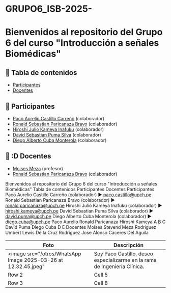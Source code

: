# GRUPO6_ISB-2025-

# Bienvenidos al repositorio del Grupo 6 del curso "Introducción a señales Biomédicas"

## 📑 Tabla de contenidos
- [Participantes](#participantes)
- [Docentes](#docentes)

## 👥 Participantes


- [Paco Aurelio Castillo Carreño](paco.castillo@upch.pe) (colaborador)
- [Ronald Sebastian Paricanaza Bravo](ronald.paricanaza@upch.pe) (colaborador)
- [Hiroshi Julio Kameya Inafuku](mailto:hiroshi.kameya@upch.pe) (colaborador)
- [David Sebastian Puma Silva](mailto:david.puma@upch.pe) (colaborador)
- [Diego Alberto Cuba Monterola](mailto:diego.cuba@upch.pe) (colaborador)



## 👥 :D  Docentes


- [Moises Meza](paco.castillo@upch.pe) (profesor)
- [Ronald Sebastian Paricanaza Bravo](ronald.paricanaza@upch.pe) (colaborador)


Bienvenidos al repositorio del Grupo 6 del curso "Introducción a señales Biomédicas"
Tabla de contenidos
Participantes
Docentes
Participantes
Paco Aurelio Castillo Carreño (colaborador) ► paco.castillo@upch.pe
Ronald Sebastian Paricanaza Bravo (colaborador) ► ronald.paricanaza@upch.pe
Hiroshi Julio Kameya Inafuku (colaborador) ► hiroshi.kameya@upch.pe
David Sebastian Puma Silva (colaborador) ► david.puma@upch.pe
Diego Alberto Cuba Monterola (colaborador) ► diego.cuba@upch.pe
Paco Aurelio Ronald Paricanaza	Hiroshi Kameya
A	B	C
David Puma	Diego Cuba
D	E
Docentes
Moises Stevend Meza Rodriguez
Umbert Lewis De la Cruz Rodriguez
Jose Alonso Caceres Del Aguila


| Foto | Descripción | 
|----------|----------|
| <image src="/otros/WhatsApp Image 2025-03-26 at 12.32.45.jpeg"     | Soy Paco Castillo, deseo especializarme en la rama de Ingeniería Clínica.    | 
| Row 2    | Cell 5   | 
| Row 3    | Cell 8   | 
